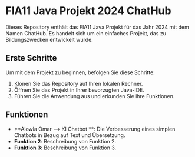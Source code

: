 # FIA11 Java Projekt 2024 ChatHub

Dieses Repository enthält das FIA11 Java Projekt für das Jahr 2024 mit dem Namen ChatHub. Es handelt sich um ein einfaches Projekt, das zu Bildungszwecken entwickelt wurde.

## Erste Schritte

Um mit dem Projekt zu beginnen, befolgen Sie diese Schritte:

1. Klonen Sie das Repository auf Ihren lokalen Rechner.
2. Öffnen Sie das Projekt in Ihrer bevorzugten Java-IDE.
3. Führen Sie die Anwendung aus und erkunden Sie ihre Funktionen.

## Funktionen

- **Alowla Omar --> KI Chatbot **: Die Verbesserung eines simplen Chatbots in Bezug auf Text und Übersetzung.
- **Funktion 2**: Beschreibung von Funktion 2.
- **Funktion 3**: Beschreibung von Funktion 3.
